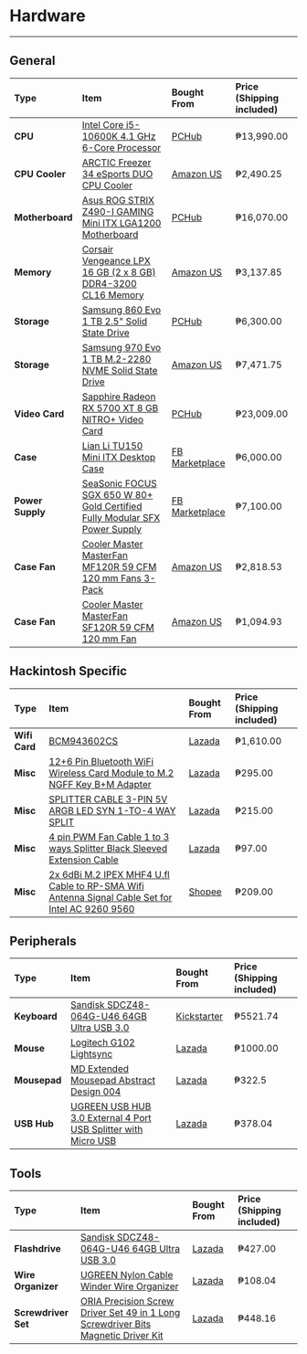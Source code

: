 # Hardware
---
## General

Type|Item|Bought From|Price (Shipping included)
:----|:----|:----|:----
**CPU** | [Intel Core i5-10600K 4.1 GHz 6-Core Processor](https://ph.pcpartpicker.com/product/HcPgXL/intel-core-i5-10600k-41-ghz-6-core-processor-bx8070110600k) | [PCHub]() | ₱13,990.00
**CPU Cooler** | [ARCTIC Freezer 34 eSports DUO CPU Cooler](https://ph.pcpartpicker.com/product/PnPKHx/arctic-freezer-34-esports-duo-cpu-cooler-acfre00061a) | [Amazon US](https://www.amazon.com/gp/product/B07MJGNJB3/ref=ppx_yo_dt_b_asin_title_o00_s00?ie=UTF8&psc=1) | ₱2,490.25
**Motherboard** | [Asus ROG STRIX Z490-I GAMING Mini ITX LGA1200 Motherboard](https://ph.pcpartpicker.com/product/ncPgXL/asus-rog-strix-z490-i-gaming-mini-itx-lga1200-motherboard-rog-strix-z490-i-gaming) | [PCHub]() | ₱16,070.00
**Memory** | [Corsair Vengeance LPX 16 GB (2 x 8 GB) DDR4-3200 CL16 Memory](https://ph.pcpartpicker.com/product/p6RFf7/corsair-memory-cmk16gx4m2b3200c16) | [Amazon US](https://www.amazon.com/gp/product/B0143UM4TC/ref=ppx_yo_dt_b_asin_title_o01_s00?ie=UTF8&psc=1) | ₱3,137.85
**Storage** | [Samsung 860 Evo 1 TB 2.5" Solid State Drive](https://ph.pcpartpicker.com/product/yzfhP6/samsung-860-evo-1tb-25-solid-state-drive-mz-76e1t0bam) | [PCHub]() | ₱6,300.00
**Storage** | [Samsung 970 Evo 1 TB M.2-2280 NVME Solid State Drive](https://ph.pcpartpicker.com/product/JLdxFT/samsung-970-evo-10tb-m2-2280-solid-state-drive-mz-v7e1t0baw) | [Amazon US](https://www.amazon.com/gp/product/B07BN217QG/ref=ppx_yo_dt_b_asin_title_o01_s00?ie=UTF8&psc=1) | ₱7,471.75
**Video Card** | [Sapphire Radeon RX 5700 XT 8 GB NITRO+ Video Card](https://ph.pcpartpicker.com/product/WGLwrH/sapphire-radeon-rx-5700-xt-8-gb-nitro-video-card-11293-03-40g) | [PCHub]() | ₱23,009.00
**Case** | [Lian Li TU150 Mini ITX Desktop Case](https://ph.pcpartpicker.com/product/G27p99/lian-li-tu150-mini-itx-desktop-case-tu150wx) | [FB Marketplace]() | ₱6,000.00
**Power Supply** | [SeaSonic FOCUS SGX 650 W 80+ Gold Certified Fully Modular SFX Power Supply](https://ph.pcpartpicker.com/product/mPdxFT/seasonic-focus-sgx-650w-80-gold-certified-fully-modular-sfx-power-supply-ssr-650sgx) | [FB Marketplace]() | ₱7,100.00
**Case Fan** | [Cooler Master MasterFan MF120R 59 CFM 120 mm Fans 3-Pack](https://ph.pcpartpicker.com/product/Gb66Mp/cooler-master-mf120r-argb-59-cfm-120-mm-fans-3-pack-r4-120r-203c-r1) | [Amazon US](https://www.amazon.com/gp/product/B07GSRJJTQ/ref=ppx_yo_dt_b_asin_title_o00_s00?ie=UTF8&psc=1) | ₱2,818.53
**Case Fan** | [Cooler Master MasterFan SF120R 59 CFM 120 mm Fan](https://ph.pcpartpicker.com/product/GRL48d/cooler-master-masterfan-sf120r-argb-59-cfm-120-mm-fan-mfx-b2dn-20npa-r1) | [Amazon US](https://www.amazon.com/gp/product/B07GSQXYMR/ref=ppx_yo_dt_b_asin_title_o00_s00?ie=UTF8&psc=1) | ₱1,094.93

## Hackintosh Specific

Type|Item|Bought From|Price (Shipping included)
:----|:----|:----|:----
**Wifi Card** | [BCM943602CS]() | [Lazada](https://www.lazada.com.ph/products/tpfeel-top-speed-wifi-card-for-macbook-pro-retina-a1425-a1502-a1398-80211ac-airport-bluetooth-40-card-bcm943602csnote-if-there-is-in-the-name-is-the-value-of-this-product-please-note-i263860225-s368452915.html?mp=1&spm=spm%3Da2o4l.order_details.item_title.1) | ₱1,610.00
**Misc** | [12+6 Pin Bluetooth WiFi Wireless Card Module to M.2 NGFF Key B+M Adapter]() | [Lazada](https://www.lazada.com.ph/products/high-speed-bcm94360cd-bcm94360cs2-bcm943224pciebt2-126-pin-bluetooth-wifi-wireless-card-module-to-m2-ngff-key-bm-adapter-for-mac-os-accessories-i1058072039-s3591400789.html?mp=1&spm=spm%3Da2o4l.order_details.item_title.1) | ₱295.00
**Misc** | [SPLITTER CABLE 3-PIN 5V ARGB LED SYN 1-TO-4 WAY SPLIT]() | [Lazada](https://www.lazada.com.ph/products/splitter-cable-3-pin-5v-argb-led-syn-1-to-4-way-split-i1094698213-s3765562234.html?mp=1&spm=spm%3Da2o4l.order_details.item_title.1) | ₱215.00
**Misc** | [4 pin PWM Fan Cable 1 to 3 ways Splitter Black Sleeved Extension Cable]() | [Lazada](https://www.lazada.com.ph/products/vktech-4-pin-pwm-fan-cable-1-to-3-ways-splitter-black-sleeved-extension-cable-i276428176-s411452444.html?mp=1&spm=spm%3Da2o4l.order_details.item_title.1) | ₱97.00
**Misc** | [2x 6dBi M.2 IPEX MHF4 U.fl Cable to RP-SMA Wifi Antenna Signal Cable Set for Intel AC 9260 9560]() | [Shopee](https://shopee.ph/product/240553168/7326331717?fbclid=IwAR0wOOK25_3Wo_Je93ymUdWpZyG_oPyf5hcCyDDUukcg8jMW3F6O-SiCz20) | ₱209.00


## Peripherals

Type|Item|Bought From|Price (Shipping included)
:----|:----|:----|:----
**Keyboard** | [Sandisk SDCZ48-064G-U46 64GB Ultra USB 3.0]() | [Kickstarter](https://www.kickstarter.com/projects/keytron/keychron-k8-a-tenkeyless-wireless-mechanical-keyboard/description) | ₱5521.74
**Mouse** | [Logitech G102 Lightsync]() | [Lazada](https://www.lazada.com.ph/products/new-logitech-g102-lightsync-8000-max-dpi-6-programmable-buttons-rgb-gaming-mouse-black-i927092963-s3007456107.html?mp=1&spm=spm%3Da2o4l.order_details.item_title.1) | ₱1000.00
**Mousepad** | [MD Extended Mousepad Abstract Design 004]() | [Lazada](https://www.lazada.com.ph/products/md-extended-mousepad-abstract-design-004-custom-printed-large-extended-mouse-pad-gaming-mousepad-stitched-edge-i888420377-s3814456440.html?mp=1) | ₱322.5
**USB Hub** | [UGREEN USB HUB 3.0 External 4 Port USB Splitter with Micro USB]() | [Lazada](https://www.lazada.com.ph/products/ugreen-usb-hub-30-external-4-port-usb-splitter-with-micro-usb-power-port-for-imac-computer-laptop-accessories-hub-usb-30-black-i5943036-s315592754.html?mp=1) | ₱378.04

## Tools

Type|Item|Bought From|Price (Shipping included)
:----|:----|:----|:----
**Flashdrive** | [Sandisk SDCZ48-064G-U46 64GB Ultra USB 3.0]() | [Lazada](https://www.lazada.com.ph/products/sandisk-sdcz48-064g-u46-64gb-ultra-usb-30-black-i222990170-s293801952.html?mp=1&spm=spm%3Da2o4l.order_details.item_title.1) | ₱427.00
**Wire Organizer** | [UGREEN Nylon Cable Winder Wire Organizer]() | [Lazada](https://www.lazada.com.ph/products/ugreen-nylon-cable-winder-wire-organizer-eearphone-holder-mouse-cord-protector-cable-management-for-samsung-iphone-ethernet-wire-black-i110056096-s111803243.html?mp=1&spm=spm%3Da2o4l.order_details.item_title.1) | ₱108.04
**Screwdriver Set** | [ORIA Precision Screw Driver Set 49 in 1 Long Screwdriver Bits Magnetic Driver Kit]() | [Lazada](https://www.lazada.com.ph/products/oria-precision-screw-driver-set-49-in-1-long-screwdriver-bits-magnetic-driver-kit-with-48-bits-s2-steel-material-repair-tool-kit-for-smartphonetabletpc-i339218275-s759232655.html?mp=1) | ₱448.16